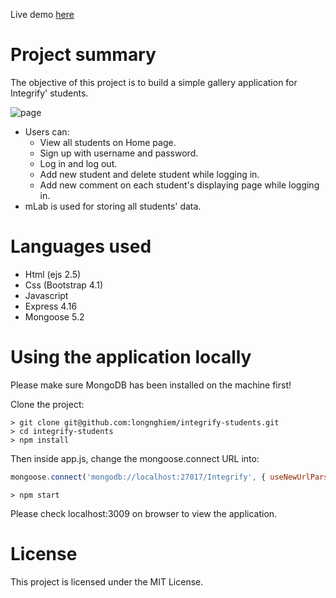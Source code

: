Live demo [here](https://integrify-long-gallery.herokuapp.com/students)

# Project summary
The objective of this project is to build a simple gallery application for Integrify' students.

![page](https://user-images.githubusercontent.com/3630009/43805571-f378a0e8-9aa8-11e8-9c7b-e4bd60a0dd18.png)

* Users can: 
  - View all students on Home page.
  - Sign up with username and password.
  - Log in and log out.
  - Add new student and delete student while logging in.
  - Add new comment on each student's displaying page while logging in.
* mLab is used for storing all students' data.

# Languages used
* Html (ejs 2.5)
* Css (Bootstrap 4.1)
* Javascript
* Express 4.16
* Mongoose 5.2

# Using the application locally
Please make sure MongoDB has been installed on the machine first!

Clone the project:
```
> git clone git@github.com:longnghiem/integrify-students.git
> cd integrify-students
> npm install
```

Then inside app.js, change the mongoose.connect URL into:
```javascript
mongoose.connect('mongodb://localhost:27017/Integrify', { useNewUrlParser: true })
```

```
> npm start
```
Please check localhost:3009 on browser to view the application.

# License
This project is licensed under the MIT License.
